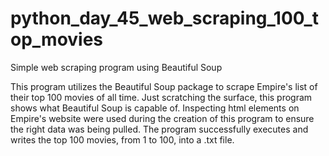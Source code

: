 # python_day_45_web_scraping_100_top_movies
Simple web scraping program using Beautiful Soup

This program utilizes the Beautiful Soup package to scrape Empire's list of their top 100 movies of all time. Just scratching the surface, this program shows what Beautiful Soup is capable of. Inspecting html elements on Empire's website were used during the creation of this program to ensure the right data was being pulled. The program successfully executes and writes the top 100 movies, from 1 to 100, into a .txt file.
